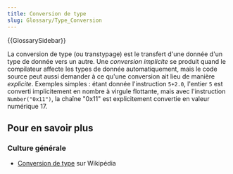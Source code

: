 ```yaml
---
title: Conversion de type
slug: Glossary/Type_Conversion
---
```


{{GlossarySidebar}}

La conversion de type (ou transtypage) est le transfert d'une donnée d'un type de donnée vers un autre. Une _conversion implicite_ se produit quand le compilateur affecte les types de donnée automatiquement, mais le code source peut aussi demander à ce qu'une conversion ait lieu de manière _explicite_. Exemples simples : étant donnée l'instruction `5+2.0`, l'entier `5` est converti implicitement en nombre à virgule flottante, mais avec l'instruction `Number("0x11")`, la chaîne "0x11" est explicitement convertie en valeur numérique 17.

## Pour en savoir plus

### Culture générale

- [Conversion de type](https://fr.wikipedia.org/wiki/Conversion_de_type) sur Wikipédia
